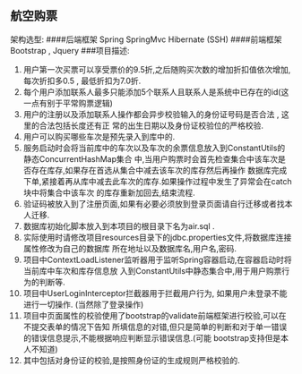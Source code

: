 ## 航空购票
架构选型:
####后端框架
Spring SpringMvc Hibernate (SSH)
####前端框架
Bootstrap , Jquery
###项目描述:
1. 用户第一次买票可以享受票价的9.5折,之后随购买次数的增加折扣值依次增加,每次折扣多0.5 ,
 最低折扣为7.0折.
2. 每个用户添加联系人最多只能添加5个联系人且联系人是系统中已存在的id(这一点有别于平常购票逻辑)
3. 用户的注册以及添加联系人操作都会异步校验输入的身份证号码是否合法 , 这里的合法包括长度还有正
常的出生日期以及身份证校验位的严格校验.
4. 用户可以购买哪些车次是预先录入到库中的.
5. 服务启动时会将当前库中的车次以及车次的余票信息放入到ConstantUtils的静态ConcurrentHashMap集合
中,当用户购票时会首先检查集合中该车次是否存在库存,如果存在首选从集合中减去该车次的库存然后再操作
数据库完成下单,紧接着再从库中减去此车次的库存.如果操作过程中发生了异常会在catch块中将集合中该车次
的库存重新加回去,结束流程.
6. 验证码被放入到了注册页面,如果有必要必须放到登录页面请自行迁移或者找本人迁移.
7. 数据库初始化脚本放入到本项目的根目录下名为air.sql .
8. 实际使用时请修改项目resources目录下的jdbc.properties文件,将数据库连接属性修改为自己的数据库
所在地址以及数据库名,用户名,密码.
9. 项目中ContextLoadListener监听器用于监听Spring容器启动,在容器启动时将当前库中车次和库存信息放
入到ConstantUtils中静态集合中,用于用户购票行为的判断等.
10. 项目中UserLoginInterceptor拦截器用于拦截用户行为, 如果用户未登录不能进行一切操作.
(当然除了登录操作)
11. 项目中页面属性的校验使用了bootstrap的validate前端框架进行校验,可以在不提交表单的情况下告知
所填信息的对错,但只是简单的判断和对于单一错误的错误信息提示,不能根据响应判断显示错误信息.(可能
bootstrap支持但是本人不知道)
12. 其中包括对身份证的校验,是按照身份证的生成规则严格校验的.
